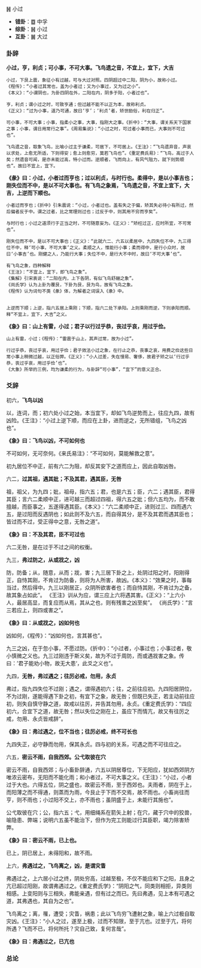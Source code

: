 ䷽ 小过

+ **错卦**：䷼ 中孚
+ **综卦**：䷽ 小过
+ **互卦**：䷛ 大过


### 卦辞

**小过，亨，利贞；可小事，不可大事。飞鸟遗之音，不宜上，宜下，大吉**

```
小过，下艮上震，象征小有过越，可与大过对照。四阴超过中二阳，阴为小，故称小过。
《程传》：“小者过其常也，盖为小者过；又为小事过，又为过之小”。
《本义》：“小谓阴也，为卦四阴在外，二阳在内，阴多于阳，小者过也”。

亨，利贞；谓小过之时，可致亨通；但过越不能不以正为本，故称利贞。
《正义》：“过为小事，道乃可通，故曰‘亨’；‘利贞’者，矫世励俗，利在归正”。

可小事，不可大事；小事，指柔小之事，大事，指刚大之事。《折中》：“大事，谓关系天下国家之事；小事，谓日用常行之事”。《周易集说》：“小过之时，可过者小事而已，大事则不可过也”。

飞鸟遗之音，取象飞鸟，比喻小过主于谦柔，可居下，不可居上。《王注》：“飞鸟遗弃音，声哀以求处，上愈无所适，下则得安；愈上则愈穷，莫若飞鸟也”。《重定费氏易》：“飞鸟，高过于人矣；然遗音可闻，是亦未能过高，特小过而。逆顺者，飞而向上，有风气阻力，就下则势顺也”。故曰不宜上，宜下。
```

**《彖》曰：小过，小者过而亨也；过以利贞，与时行也。柔得中，是以小事吉也；刚失位而不中，是以不可大事也。有飞鸟之象焉，飞鸟遗之音，不宜上宜下，大吉，上逆而下顺也。**

```
小者过而亨也；《折中》引朱震说：“小过，小者过也。盖有失之于偏，矫其失必待小有所过，然后偏者反于中。谓之过者，比之常理则过也；过反于中，则其用不穷而亨矣”。

与时行也；小过之道须行于正当之时，不可随意妄为。《正义》：“矫枉过正，应时所宜，不可常也”。

刚失位而不中，是以不可大事也；《正义》：“此就六二、六五以柔居中，九四失位不中，九三得位不中，释‘可小事，不可大事’之义。柔顺之人，惟能行小事；柔而得中，是行小众时，故曰‘小事吉’也。刚健之人，乃能行大事；失位不中，是行大不中时，故曰‘不可大事’也”。

有飞鸟之象，四种解释
《王注》：“不宜上，宜下，即飞鸟之象”。
《集解》引宋衷说：“二阳在内，上下各阴，有似飞鸟舒翮之象”。
《尚氏学》认为上卦为覆艮，下卦为艮，艮为鸟，故有飞鸟之象。
《程传》认为词句不类《彖》体，为解者之词误入《彖》中。


上逆而下顺；上逆，指六五居上乘刚；下顺，指六二处下承阳。上则乘刚而逆，下则承阳而顺。释“不宜上，宜下，大吉”之义。
```

**《象》曰：山上有雷，小过；君子以行过乎恭，丧过乎哀，用过乎俭。**

```
山上有雷，小过；《程传》：“雷震于山上，其声过常，故为小过”。

行过乎恭，丧过乎哀，用过乎俭；君子效法小过之象，在行止之恭，丧事之哀，用费之俭这些日常小事上稍微过越，以正俗弊。《正义》：“小人过差，失在慢易、奢侈，故君子矫之以‘行过乎恭，丧过乎哀，用过乎俭’也”。
《大象》所举的三例，均为谦柔的行为，与卦辞“可小事”，“宜下”的意义正合。
```

### 爻辞

初六，**飞鸟以凶**

以，连词，而；初六处小过之始，本当宜下，却如飞鸟逆势而上，往应九四，故有凶险。《王注》：“小过上逆下顺，而应在上卦，进而逆之，无所错组，飞鸟之凶也”。

**《象》曰：飞鸟以凶，不可如何也**

不可如何，无可奈何。《来氏易注》：“不可如何，莫能解救之意”。

初九居位不中正，前有六二为阻，却反其安下之道而应上，因此自取凶咎。


六二，**过其祖，遇其妣；不及其君，遇其臣，无咎**

祖，祖父，为九四；妣，祖母，指六五；君，也是六五；臣，六二；遇其臣，君得其臣；言六二柔顺中正，进可越三而超过四祖，得六五之妣；但六五均为，而不敢擅越，而臣事之，五遂得遇其臣。《本义》：“六二柔顺中正，进则过三、四而遇六五，是过阳而反遇阴也；如此则不及六五，而自得其分，是不及其君而遇其臣也；皆过而不过，受正得中之意，无咎之道”。


**《象》曰：不及其君，臣不可过也**

六二无咎，是在过于不过之间的权衡。


九三，**弗过防之，从或戕之，凶**

防，防备；从，随意，从而；戕，害；九三居下卦之上，处阴过阳之时，阳刚得正，自恃其刚，不肯过为防备，则将为人所害，故凶。《本义》：“效果之时，事每当过，然后得中。九三以刚居正，众阴所欲害者也；而自恃其刚，不肯过为之备，故其象占如此”。
《王注》训从为应，谓三应上六将遇其害。《正义》：“上六小人，最居高显，而复应而从焉，其从之也，则有残害之凶至矣”。
《尚氏学》：“言三若应上，则四或害之”。

**《象》曰：从或戕之，凶如何也**

凶如何，《程传》：“凶如何也，言其甚也”。

九三之凶，在于忽小事，不愿过防。《折中》：“小过者，小事过也；小事过者，敬小慎微之义也。九三过刚违于斯义矣，故为不过于周防，而或遇戕害之象。传曰：’君子能劝小物，故无大患‘，此爻之义也”。


九四，**无咎，弗过遇之；往厉必戒，勿用，永贞**

弗过，指九四失位不过刚；遇之，谓得遇初六；往，之前往应初。九四阳居阴位，不为过刚，遂能得遇下卦之初，有宜下之象，故无咎；但既已失正，若主动前往应初，则失自慎守静之道，故戒以往厉，并告其勿用，永贞。《重定费氏学》：“四应初六，合宜下之道，故无咎；然以失位之刚在上，虽应下而情亢，故又有往厉之戒，勿用、永贞皆戒辞”。

**《象》曰：弗过遇之，位不当也；往厉必戒，终不可长也**

九四失正，必守静而勿用，保其永贞。四与初的关系，可遇之而不可往应之。


六五，**密云不雨，自我西郊。公弋取彼在穴**

密云不雨，自我西郊；与小畜卦辞通，六五以阴居尊位，下无阳应，犹如西郊阴方唯浓云密布，无阳而不能化雨；和小者过，不可大事之义。《王注》：“小过，小者过于大也。六得五位，阴之盛也，故密云不雨，至于西郊也。夫雨者，阴在于上，而阳薄之而不得通，则蒸而为雨，今艮止于下而不交焉，故不雨也。小畜尚往而亨，则不雨也；小过阳不交上，亦不雨也；虽阴盛于上，未能行其施也”。

公弋取彼在穴；公，指六五；弋，用细绳系在箭矢上射；在穴，藏于穴中的狡兽，喻隐患、弊端；说明六五虽不能治下，但作为完工则能过行其臣职，竭力除害矫弊。


**《象》曰：密云不雨，已上也。**

已上，阴已居上，未得阳和，故不雨。


上六，**弗遇过之，飞鸟离之，凶，是谓灾眚**

弗遇过之，上六居小过之终，阴处穷高，过越至极，不仅不能应和下之阳，且身之亢已超过阳刚，故谓弗遇过之。《重定费氏学》：“阴阳之气，同类则相拒，异类则相感。上变阳则与三相失，弗能亲遇，但有过之而已。先曰弗遇，见上本有可遇之道，其弗遇也，其自为之也”。

飞鸟离之；离，罹，遭受；灾眚，祸患；此以飞鸟穷飞遭射之象，喻上六过极自取灾凶。《王注》：“小人之过，遂至上极，过而不知限，至于亢也。过至于亢，将何所遇？飞而不已，将何所托？灾自己致，复何言哉”。

**《象》曰：弗遇过之，已亢也**

### 总论



